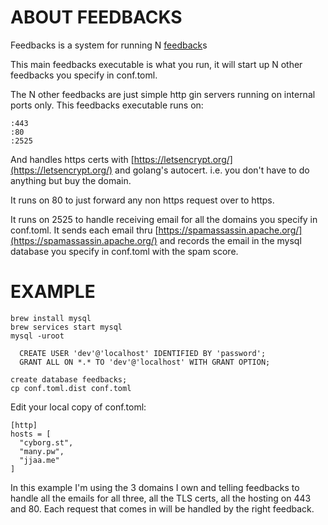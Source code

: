 ABOUT FEEDBACKS
==================

Feedbacks is a system for running N [feedback](https://github.com/andrewarrow/feedback)s

This main feedbacks executable is what you run, it will start up N other
feedbacks you specify in conf.toml.

The N other feedbacks are just simple http gin servers running on internal
ports only. This feedbacks executable runs on:

```
:443
:80
:2525
```

And handles https certs with [https://letsencrypt.org/](https://letsencrypt.org/)
and golang's autocert. i.e. you don't have to do anything but buy the domain.

It runs on 80 to just forward any non https request over to https.

It runs on 2525 to handle receiving email for all the domains you specify
in conf.toml. It sends each email thru [https://spamassassin.apache.org/](https://spamassassin.apache.org/) and records the email in the mysql database you specify
in conf.toml with the spam score.


EXAMPLE
==================

```
brew install mysql
brew services start mysql
mysql -uroot

  CREATE USER 'dev'@'localhost' IDENTIFIED BY 'password'; 
  GRANT ALL ON *.* TO 'dev'@'localhost' WITH GRANT OPTION;

create database feedbacks;
cp conf.toml.dist conf.toml
```

Edit your local copy of conf.toml:

```
[http]
hosts = [
  "cyborg.st",
  "many.pw",
  "jjaa.me"
]
```

In this example I'm using the 3 domains I own and telling feedbacks to
handle all the emails for all three, all the TLS certs, all the
hosting on 443 and 80. Each request that comes in will be handled by
the right feedback.
